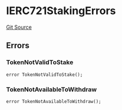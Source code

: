 # IERC721StakingErrors
[Git Source](https://github.com/thrackle-io/rules-engine/blob/eddb7b007d5e1a45b26b48a2e20785ba6487ee41/src/common/IErrors.sol)


## Errors
### TokenNotValidToStake

```solidity
error TokenNotValidToStake();
```

### TokenNotAvailableToWithdraw

```solidity
error TokenNotAvailableToWithdraw();
```

